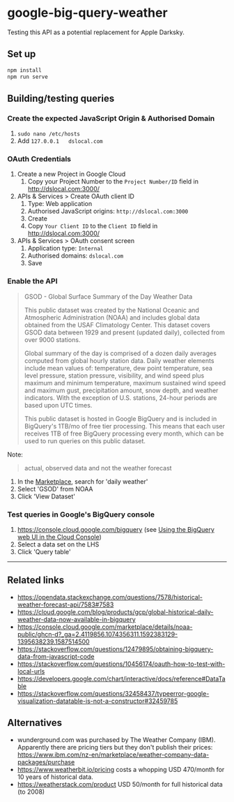 # google-big-query-weather

Testing this API as a potential replacement for Apple Darksky.

## Set up

```sh
npm install
npm run serve
```

## Building/testing queries

### Create the expected JavaScript Origin & Authorised Domain

1. `sudo nano /etc/hosts`
1. Add `127.0.0.1   dslocal.com`

### OAuth Credentials

1. Create a new Project in Google Cloud
   1. Copy your Project Number to the `Project Number/ID` field in <http://dslocal.com:3000/>
1. APIs & Services > Create OAuth client ID
   1. Type: Web application
   1. Authorised JavaScript origins: `http://dslocal.com:3000`
   1. Create
   1. Copy `Your Client ID` to the `Client ID` field in <http://dslocal.com:3000/>
1. APIs & Services > OAuth consent screen
   1. Application type: `Internal`
   1. Authorised domains: `dslocal.com`
   1. Save

### Enable the API

> GSOD - Global Surface Summary of the Day Weather Data
>
> This public dataset was created by the National Oceanic and Atmospheric Administration (NOAA) and includes global data obtained from the USAF Climatology Center. This dataset covers GSOD data between 1929 and present (updated daily), collected from over 9000 stations.
>
> Global summary of the day is comprised of a dozen daily averages computed from global hourly station data. Daily weather elements include mean values of: temperature, dew point temperature, sea level pressure, station pressure, visibility, and wind speed plus maximum and minimum temperature, maximum sustained wind speed and maximum gust, precipitation amount, snow depth, and weather indicators. With the exception of U.S. stations, 24-hour periods are based upon UTC times.
>
> This public dataset is hosted in Google BigQuery and is included in BigQuery's 1TB/mo of free tier processing. This means that each user receives 1TB of free BigQuery processing every month, which can be used to run queries on this public dataset.

Note:

> actual, observed data and not the weather forecast

1. In the [Marketplace](https://console.cloud.google.com/marketplace), search for 'daily weather'
1. Select 'GSOD' from NOAA
1. Click 'View Dataset'

### Test queries in Google's BigQuery console

1. <https://console.cloud.google.com/bigquery> (see [Using the BigQuery web UI in the Cloud Console](https://cloud.google.com/bigquery/docs/bigquery-web-ui))
1. Select a data set on the LHS
1. Click 'Query table'

---

## Related links

* <https://opendata.stackexchange.com/questions/7578/historical-weather-forecast-api/7583#7583>
* <https://cloud.google.com/blog/products/gcp/global-historical-daily-weather-data-now-available-in-bigquery>
* <https://console.cloud.google.com/marketplace/details/noaa-public/ghcn-d?_ga=2.4119856.1074356311.1592383129-1395638239.1587514500>
* <https://stackoverflow.com/questions/12479895/obtaining-bigquery-data-from-javascript-code>
* <https://stackoverflow.com/questions/10456174/oauth-how-to-test-with-local-urls>
* <https://developers.google.com/chart/interactive/docs/reference#DataTable>
* <https://stackoverflow.com/questions/32458437/typeerror-google-visualization-datatable-is-not-a-constructor#32459785>

## Alternatives

* wunderground.com was purchased by The Weather Company (IBM). Apparently there are pricing tiers but they don't publish their prices: <https://www.ibm.com/nz-en/marketplace/weather-company-data-packages/purchase>
* <https://www.weatherbit.io/pricing> costs a whopping USD 470/month for 10 years of historical data.
* <https://weatherstack.com/product> USD 50/month for full historical data (to 2008)
